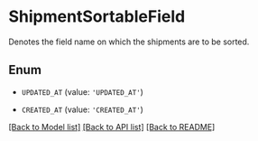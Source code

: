 # ShipmentSortableField

Denotes the field name on which the shipments are to be sorted.

## Enum

* `UPDATED_AT` (value: `'UPDATED_AT'`)

* `CREATED_AT` (value: `'CREATED_AT'`)

[[Back to Model list]](../README.md#documentation-for-models) [[Back to API list]](../README.md#documentation-for-api-endpoints) [[Back to README]](../README.md)


